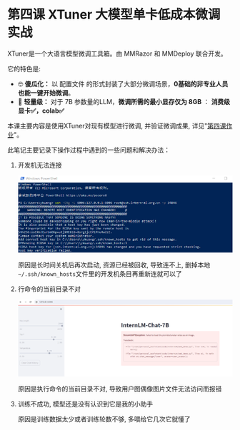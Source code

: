 # 第四课 XTuner 大模型单卡低成本微调实战

XTuner是一个大语言模型微调工具箱。由 MMRazor 和 MMDeploy 联合开发。

它的特色是:

- 🤓 **傻瓜化：** 以 配置文件 的形式封装了大部分微调场景，**0基础的非专业人员也能一键开始微调**。
- 🍃 **轻量级：** 对于 7B 参数量的LLM，**微调所需的最小显存仅为 8GB** ： **消费级显卡✅，colab✅**



本课主要内容是使用XTuner对现有模型进行微调, 并验证微调成果, 详见"[第四课作业](lesson4_homework.md)"。

此笔记主要记录下操作过程中遇到的一些问题和解决办法：



1. 开发机无法连接

   ![](images/lesson4_4.png)

   原因是长时间关机后再次启动, 资源已经被回收, 导致连不上, 删掉本地`~/.ssh/known_hosts`文件里的开发机条目再重新连就可以了

2. 行命令的当前目录不对

   ![](images/lesson4_5.png)

   原因是执行命令的当前目录不对, 导致用户图偶像图片文件无法访问而报错

3. 训练不成功, 模型还是没有认识到它是我的小助手
   
   原因是训练数据太少或者训练轮数不够, 多喂给它几次它就懂了







